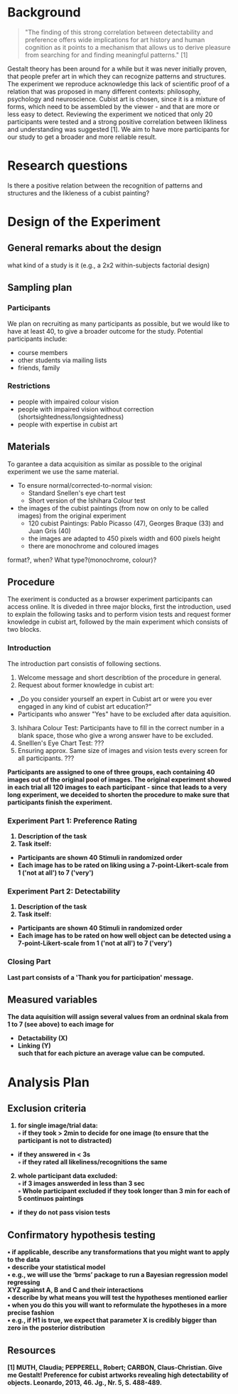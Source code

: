 
# Background
> "The finding of this strong correlation between detectability and preference offers wide implications for art history and human cognition as it points to a mechanism that allows us to derive pleasure from searching for and finding meaningful patterns." [1] <br>

Gestalt theory has been around for a while but it was never initially proven, that people prefer art in which they can recognize patterns and structures. The experiment we reproduce acknowledge this lack of scientific proof of a relation that was proposed in many different contexts: philosophy, psychology and neuroscience. Cubist art is chosen, since it is a mixture of forms, which need to be assembled by the viewer - and that are more or less easy to detect. Reviewing the experiment we noticed that only 20 participants were tested and a strong positive correlation between likliness and understanding was suggested [1]. We aim to have more participants for our study to get a broader and more reliable result. 

# Research questions
Is there a positive relation between the recognition of patterns and structures and the likleness of a cubist painting?

# Design of the Experiment

## General remarks about the design

what kind of a study is it (e.g., a 2x2 within-subjects factorial design)

## Sampling plan

### Participants
We plan on recruiting as many participants as possible, but we would like to have at least 40, to give a broader outcome for the study.
Potential participants include: <br>
* course members <br>
* other students via mailing lists <br>
* friends, family <br>

### Restrictions
- people with impaired colour vision
- people with impaired vision without correction (shortsightedness/longsightedness)
- people with expertise in cubist art


## Materials
To garantee a data acquisition as similar as possible to the original experiment we use the same material. 
   - To ensure normal/corrected-to-normal vision: <br>
     * Standard Snellen's eye chart test <br>
     * Short version of the Ishihara Colour test <br>
   - the images of the cubist paintings (from now on only to be called images) from the original experiment <br>
     * 120 cubist Paintings: Pablo Picasso (47), Georges Braque (33) and Juan Gris (40) <br>
     * the images are adapted to 450 pixels width and 600 pixels height <br>
     * there are monochrome and coloured images <br>
   
   format?, when? What type?(monochrome, colour)?

## Procedure
The exeriment is conducted as a browser experiment participants can access online. It is diveded in three major blocks, first the introduction, used to explain the following tasks and to perform vision tests and request former knowledge in cubist art, followed by the main experiment which consists of two blocks.

### Introduction
The introduction part consistis of following sections. <br>
1. Welcome message and short describtion of the procedure in general. <br>
2. Request about former knowledge in cubist art: <br>
  * „Do you consider yourself an expert in Cubist art or were you ever engaged in any kind of cubist art education?“ <br>
  * Participants who answer "Yes" have to be excluded after data aquisition. <br>
3. Ishihara Colour Test: Participants have to fill in the correct number in a blank space, those who give a wrong answer have to be excluded. <br>
4. Snelllen's Eye Chart Test: ???<br>
5. Ensuring approx. Same size of images and vision tests every screen for all participants. ???<b> <br>
   
Participants are assigned to one of three groups, each containing 40 images out of the original pool of images. The original experiment showed in each trial all 120 images to each participant - since that leads to a very long experiment, we deceided to shorten the procedure to make sure that participants finish the experiment.<br>

### Experiment Part 1: Preference Rating
1. Description of the task <br>
2. Task itself: <br>
  * Participants are shown 40 Stimuli in randomized order <br>
  * Each image has to be rated on liking using a 7-point-Likert-scale from 1 ('not at all') to 7 ('very') <br>
  
### Experiment Part 2: Detectability
1. Description of the task<br>
2. Task itself: <br>
  * Participants are shown 40 Stimuli in randomized order <br>
  * Each image has to be rated on how well object can be detected using a 7-point-Likert-scale from 1 ('not at all') to 7 ('very') <br>
  
### Closing Part
Last part consists of a 'Thank you for participation' message.

## Measured variables
The data aquisition will assign several values from an ordninal skala from 1 to 7 (see above) to each image for <br>
  * Detactability (X) <br>
  * Linking (Y) <br>
such that for each picture an average value can be computed.

# Analysis Plan

## Exclusion criteria
1. for single image/trial data: <br>
  ◦ if they took > 2min to decide for one image (to ensure that the participant is not to distracted)<br>
  * if they answered in < 3s <br>
  ◦ if they rated all likeliness/recognitions the same
2. whole participant data excluded:<br>
  ◦ if 3 images answerded in less than 3 sec<br>
  ◦ Whole participant excluded if they took longer than 3 min for each of 5 continuos paintings<br>
  * if they do not pass vision tests<br>


## Confirmatory hypothesis testing
  • if applicable, describe any transformations that you might want to apply to the data<br>
  • describe your statistical model <br>
        • e.g., we will use the ‘brms’ package to run a Bayesian regression model regressing <br>
        XYZ against A, B and C and their interactions<br>
  • describe by what means you will test the hypotheses mentioned earlier <br>
  • when you do this you will want to reformulate the hypotheses in a more precise fashion <br>
     • e.g., if H1 is true, we expect that parameter X is credibly bigger than zero in the posterior distribution <br>  
     
## Resources

[1] MUTH, Claudia; PEPPERELL, Robert; CARBON, Claus-Christian. Give me Gestalt! Preference for cubist artworks revealing high detectability of objects. Leonardo, 2013, 46. Jg., Nr. 5, S. 488-489.


